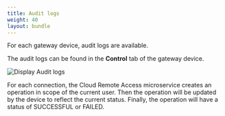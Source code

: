```yaml
---
title: Audit logs
weight: 40
layout: bundle
---
```


For each gateway device, audit logs are available.

The audit logs can be found in the **Control** tab of the gateway device.

![Display Audit logs](/images/cra/cra-control-tab.png)

For each connection, the Cloud Remote Access microservice creates an operation in scope of the current user. Then the operation will be updated by the device to reflect the current status. Finally, the operation will have a status of SUCCESSFUL or FAILED.
